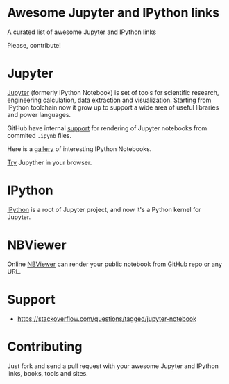 # Awesome Jupyter and IPython links
A curated list of awesome Jupyter and IPython links

Please, contribute!

# Jupyter

[Jupyter](http://jupyter.org) (formerly IPython Notebook) is set of tools for scientific research, engineering calculation, data extraction and visualization. Starting from IPython toolchain now it grow up to support a wide area of useful libraries and power languages.

GitHub have internal [support](https://github.com/blog/1995-github-jupyter-notebooks-3) for rendering of Jupyter notebooks from commited `.ipynb` files.

Here is a [gallery](https://github.com/ipython/ipython/wiki/A-gallery-of-interesting-IPython-Notebooks) of interesting IPython Notebooks.

[Try](https://try.jupyter.org/) Jupyther in your browser.

# IPython

[IPython](http://ipython.org/) is a root of Jupyter project, and now it's a Python kernel for Jupyter.

# NBViewer

Online [NBViewer](https://nbviewer.jupyter.org/) can render your public notebook from GitHub repo or any URL.

# Support

* https://stackoverflow.com/questions/tagged/jupyter-notebook

# Contributing

Just fork and send a pull request with your awesome Jupyter and IPython links, books, tools and sites.
